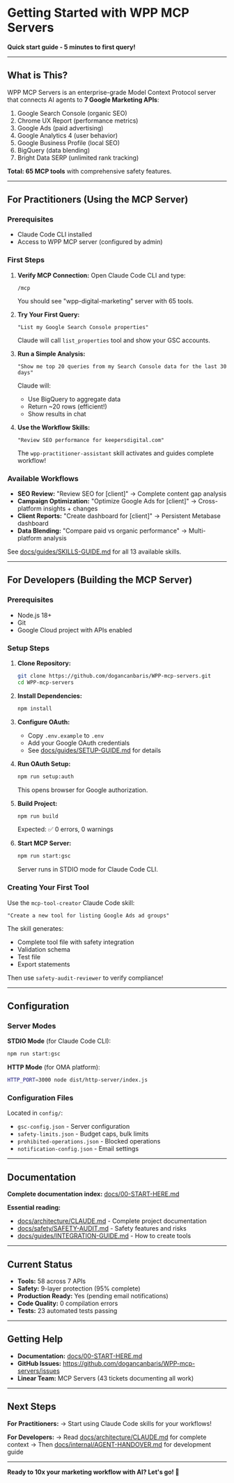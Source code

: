 # Getting Started with WPP MCP Servers

**Quick start guide - 5 minutes to first query!**

---

## What is This?

WPP MCP Servers is an enterprise-grade Model Context Protocol server that connects AI agents to **7 Google Marketing APIs**:

1. Google Search Console (organic SEO)
2. Chrome UX Report (performance metrics)
3. Google Ads (paid advertising)
4. Google Analytics 4 (user behavior)
5. Google Business Profile (local SEO)
6. BigQuery (data blending)
7. Bright Data SERP (unlimited rank tracking)

**Total: 65 MCP tools** with comprehensive safety features.

---

## For Practitioners (Using the MCP Server)

### Prerequisites
- Claude Code CLI installed
- Access to WPP MCP server (configured by admin)

### First Steps

1. **Verify MCP Connection:**
   Open Claude Code CLI and type:
   ```
   /mcp
   ```
   You should see "wpp-digital-marketing" server with 65 tools.

2. **Try Your First Query:**
   ```
   "List my Google Search Console properties"
   ```

   Claude will call `list_properties` tool and show your GSC accounts.

3. **Run a Simple Analysis:**
   ```
   "Show me top 20 queries from my Search Console data for the last 30 days"
   ```

   Claude will:
   - Use BigQuery to aggregate data
   - Return ~20 rows (efficient!)
   - Show results in chat

4. **Use the Workflow Skills:**
   ```
   "Review SEO performance for keepersdigital.com"
   ```

   The `wpp-practitioner-assistant` skill activates and guides complete workflow!

### Available Workflows

- **SEO Review:** "Review SEO for [client]" → Complete content gap analysis
- **Campaign Optimization:** "Optimize Google Ads for [client]" → Cross-platform insights + changes
- **Client Reports:** "Create dashboard for [client]" → Persistent Metabase dashboard
- **Data Blending:** "Compare paid vs organic performance" → Multi-platform analysis

See [docs/guides/SKILLS-GUIDE.md](docs/guides/SKILLS-GUIDE.md) for all 13 available skills.

---

## For Developers (Building the MCP Server)

### Prerequisites
- Node.js 18+
- Git
- Google Cloud project with APIs enabled

### Setup Steps

1. **Clone Repository:**
   ```bash
   git clone https://github.com/dogancanbaris/WPP-mcp-servers.git
   cd WPP-mcp-servers
   ```

2. **Install Dependencies:**
   ```bash
   npm install
   ```

3. **Configure OAuth:**
   - Copy `.env.example` to `.env`
   - Add your Google OAuth credentials
   - See [docs/guides/SETUP-GUIDE.md](docs/guides/SETUP-GUIDE.md) for details

4. **Run OAuth Setup:**
   ```bash
   npm run setup:auth
   ```

   This opens browser for Google authorization.

5. **Build Project:**
   ```bash
   npm run build
   ```

   Expected: ✅ 0 errors, 0 warnings

6. **Start MCP Server:**
   ```bash
   npm run start:gsc
   ```

   Server runs in STDIO mode for Claude Code CLI.

### Creating Your First Tool

Use the `mcp-tool-creator` Claude Code skill:

```
"Create a new tool for listing Google Ads ad groups"
```

The skill generates:
- Complete tool file with safety integration
- Validation schema
- Test file
- Export statements

Then use `safety-audit-reviewer` to verify compliance!

---

## Configuration

### Server Modes

**STDIO Mode** (for Claude Code CLI):
```bash
npm run start:gsc
```

**HTTP Mode** (for OMA platform):
```bash
HTTP_PORT=3000 node dist/http-server/index.js
```

### Configuration Files

Located in `config/`:
- `gsc-config.json` - Server configuration
- `safety-limits.json` - Budget caps, bulk limits
- `prohibited-operations.json` - Blocked operations
- `notification-config.json` - Email settings

---

## Documentation

**Complete documentation index:** [docs/00-START-HERE.md](docs/00-START-HERE.md)

**Essential reading:**
- [docs/architecture/CLAUDE.md](docs/architecture/CLAUDE.md) - Complete project documentation
- [docs/safety/SAFETY-AUDIT.md](docs/safety/SAFETY-AUDIT.md) - Safety features and risks
- [docs/guides/INTEGRATION-GUIDE.md](docs/guides/INTEGRATION-GUIDE.md) - How to create tools

---

## Current Status

- **Tools:** 58 across 7 APIs
- **Safety:** 9-layer protection (95% complete)
- **Production Ready:** Yes (pending email notifications)
- **Code Quality:** 0 compilation errors
- **Tests:** 23 automated tests passing

---

## Getting Help

- **Documentation:** [docs/00-START-HERE.md](docs/00-START-HERE.md)
- **GitHub Issues:** https://github.com/dogancanbaris/WPP-mcp-servers/issues
- **Linear Team:** MCP Servers (43 tickets documenting all work)

---

## Next Steps

**For Practitioners:**
→ Start using Claude Code skills for your workflows!

**For Developers:**
→ Read [docs/architecture/CLAUDE.md](docs/architecture/CLAUDE.md) for complete context
→ Then [docs/internal/AGENT-HANDOVER.md](docs/internal/AGENT-HANDOVER.md) for development guide

---

**Ready to 10x your marketing workflow with AI? Let's go! 🚀**
